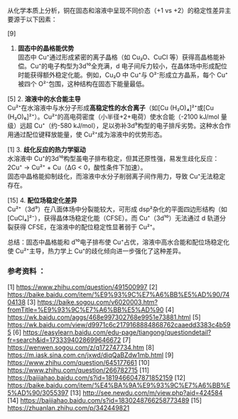 从化学本质上分析，铜在固态和溶液中呈现不同价态（+1 vs +2）的稳定性差异主要源于以下因素：

[9]
1. **固态中的晶格能优势**  
固态中 Cu⁺通过形成紧密的离子晶格（如 Cu₂O、CuCl 等）获得高晶格能补偿。Cu⁺的电子构型为3d¹⁰全充满，d 电子间斥力较小，在晶体场中形成配位时能获得额外稳定化能。例如，Cu₂O 中 Cu⁺与 O²⁻形成立方晶系，每个 Cu⁺被四个 O²⁻包围，这种结构在固态下能量最低。

[5]
2. **溶液中的水合能主导**  
Cu²⁺在水溶液中与水分子形成**高稳定性的水合离子**（如[Cu (H₂O)₄]²⁺或[Cu (H₂O)₆]²⁺）。Cu²⁺的高电荷密度（小半径+2+电荷）使水合能（-2100 kJ/mol 量级）远超 Cu⁺（约-580 kJ/mol），足以弥补3d⁹构型的电子排斥劣势。这种水合作用通过配位键释放能量，使 Cu²⁺成为溶液中的优势形态。

[1]
3. **歧化反应的热力学驱动**  
水溶液中 Cu⁺的3d¹⁰构型虽电子排布稳定，但其还原性强，易发生歧化反应：  
2Cu⁺ → Cu²⁺ + Cu（ΔG < 0，酸性条件下加速）。  
固态中晶格能抑制歧化，而溶液中水分子削弱离子间作用力，导致 Cu⁺无法稳定存在。

[15]
4. **配位场稳定化差异**  
Cu²⁺（3d⁹）在八面体场中分裂能较大，可形成 dsp²杂化的平面四边形结构（如[CuCl₄]²⁻），获得晶体场稳定化能（CFSE）。而 Cu⁺（3d¹⁰）无法通过 d 轨道分裂获得 CFSE，在溶液中的配位稳定性显著弱于 Cu²⁺。

总结：固态中晶格能和 d¹⁰电子排布使 Cu⁺占优，溶液中高水合能和配位场稳定化使 Cu²⁺主导，热力学上 Cu⁺的歧化倾向进一步强化了这种差异。

### 参考资料 ：
[1] https://www.zhihu.com/question/491500997
[2] https://baike.baidu.com/item/%E9%93%9C%E7%A6%BB%E5%AD%90/7404138
[3] https://baike.sogou.com/v6020003.htm?fromTitle=%E9%93%9C%E7%A6%BB%E5%AD%90
[4] https://wk.baidu.com/aggs/468e997302768e9951e73881.html
[5] https://wk.baidu.com/view/d9971c6c2179168884868762caaedd3383c4b595
[6] https://easylearn.baidu.com/edu-page/tiangong/questiondetail?fr=search&id=1733394028699646672
[7] https://wenwen.sogou.com/z/q172747734.htm
[8] https://m.iask.sina.com.cn/jxwd/diqQaBZdw1mb.html
[9] https://www.zhihu.com/question/645177661
[10] https://www.zhihu.com/question/266782715
[11] https://baijiahao.baidu.com/s?id=1819466047871852159
[12] https://baike.baidu.com/item/%E4%BA%9A%E9%93%9C%E7%A6%BB%E5%AD%90/3055397
[13] http://see.newdu.com/m/view.php?aid=424584
[14] https://baijiahao.baidu.com/s?id=1830248766258773489
[15] https://zhuanlan.zhihu.com/p/342449821